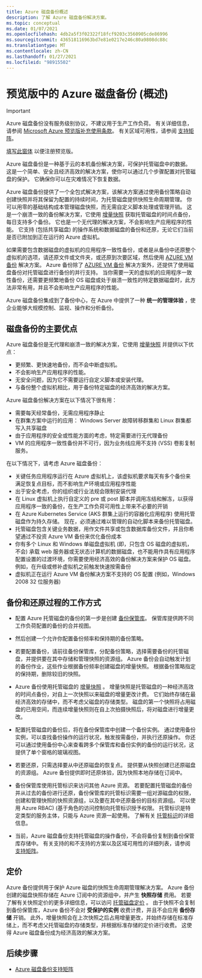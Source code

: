 ```yaml
---
title: Azure 磁盘备份概述
description: 了解 Azure 磁盘备份解决方案。
ms.topic: conceptual
ms.date: 01/07/2021
ms.openlocfilehash: 4db2a5f3f02322f18fcf9203c3560905cde86996
ms.sourcegitcommit: 436518116963bd7e81e0217e246c80a9808dc88c
ms.translationtype: MT
ms.contentlocale: zh-CN
ms.lasthandoff: 01/27/2021
ms.locfileid: "98915502"
---
```

# <a name="overview-of-azure-disk-backup-in-preview"></a>预览版中的 Azure 磁盘备份 (概述) 

>[!IMPORTANT]
>Azure 磁盘备份没有服务级别协议，不建议用于生产工作负荷。 有关详细信息，请参阅 [Microsoft Azure 预览版补充使用条款](https://azure.microsoft.com/support/legal/preview-supplemental-terms/)。 有关区域可用性，请参阅 [支持矩阵](disk-backup-support-matrix.md)。
>
>[填写此窗体](https://forms.office.com/Pages/ResponsePage.aspx?id=v4j5cvGGr0GRqy180BHbR1vE8L51DIpDmziRt_893LVUNFlEWFJBN09PTDhEMjVHS05UWFkxUlUzUS4u) 以便注册预览版。

Azure 磁盘备份是一种基于云的本机备份解决方案，可保护托管磁盘中的数据。 这是一个简单、安全且经济高效的解决方案，使你可以通过几个步骤配置对托管磁盘的保护。 它确保你可以在灾难情况下恢复数据。

Azure 磁盘备份提供了一个全包式解决方案，该解决方案通过使用备份策略自动创建快照并将其保留为配置的持续时间，为托管磁盘提供快照生命周期管理。 你可以用零的基础结构成本管理磁盘快照，而无需自定义脚本处理或管理开销。 这是一个崩溃一致的备份解决方案，它使用 [增量快照](../virtual-machines/disks-incremental-snapshots.md) 获取托管磁盘的时间点备份，每日支持多个备份。 它也是一个无代理的解决方案，不会影响生产应用程序的性能。 它支持 (包括共享磁盘) 的操作系统和数据磁盘的备份和还原，无论它们当前是否已附加到正在运行的 Azure 虚拟机。

如果需要包含数据磁盘的虚拟机的应用程序一致性备份，或者是从备份中还原整个虚拟机的选项，请还原文件或文件夹，或还原到次要区域，然后使用 [AZURE VM 备份](backup-azure-vms-introduction.md) 解决方案。 Azure 备份除了 [AZURE VM 备份](./backup-azure-vms-introduction.md) 解决方案外，还提供了使用磁盘备份对托管磁盘进行备份的并行支持。 当你需要一天的虚拟机的应用程序一致性备份，还需要更频繁地备份 OS 磁盘或处于崩溃一致性的特定数据磁盘时，此方法非常有用，并且不会影响生产应用程序的性能。

Azure 磁盘备份集成到了备份中心，在 Azure 中提供了一种 **统一的管理体验** ，使企业能够大规模控制、监视、操作和分析备份。

## <a name="key-benefits-of-disk-backup"></a>磁盘备份的主要优点

Azure 磁盘备份是无代理和崩溃一致的解决方案，它使用 [增量快照](../virtual-machines/disks-incremental-snapshots.md) 并提供以下优点：

- 更频繁、更快速地备份，而不会中断虚拟机。
- 不会影响生产应用程序的性能。
- 无安全问题，因为它不需要运行自定义脚本或安装代理。
- 与备份整个虚拟机相比，用于备份特定磁盘的经济高效的解决方案。

Azure 磁盘备份解决方案在以下情况下很有用：

- 需要每天经常备份，无需应用程序静止
- 在群集方案中运行的应用： Windows Server 故障转移群集和 Linux 群集都写入共享磁盘
- 由于应用程序的安全或性能方面的考虑，特定需要进行无代理备份
- VM 的应用程序一致性备份并不可行，因为业务线应用不支持 (VSS) 卷影复制服务。

在以下情况下，请考虑 Azure 磁盘备份：

- 关键任务应用程序运行在 Azure 虚拟机上，该虚拟机要求每天有多个备份来满足恢复点目标，而不影响生产环境或应用程序性能
- 出于安全考虑，你的组织或行业法规会限制安装代理
- 在 Linux 虚拟机上执行自定义的 pre 或 post 脚本并调用冻结和解冻，以获得应用程序一致的备份，在生产工作负荷可用性上带来不必要的开销
- 在 Azure Kubernetes Service (AKS 群集上运行的容器化应用程序) 使用托管磁盘作为持久存储。 现在，必须通过难以管理的自动化脚本来备份托管磁盘。
- 托管磁盘包含关键业务数据，用作文件共享或包含数据库备份文件，并且你希望通过不投资 Azure VM 备份来优化备份成本
- 你有多个 Linux 和 Windows 单磁盘虚拟机 (即，只包含 OS 磁盘的虚拟机，不会) 承载 web 服务器或无状态计算机的数据磁盘，也不能用作具有应用程序配置设置的过渡环境，你需要使用经济高效的备份解决方案来保护 OS 磁盘。 例如，在升级或修补虚拟机之前触发快速按需备份
- 虚拟机正在运行 Azure VM 备份解决方案不支持的 OS 配置 (例如，Windows 2008 32 位服务器) 

## <a name="how-the-backup-and-restore-process-works"></a>备份和还原过程的工作方式

- 配置 Azure 托管磁盘的备份的第一步是创建 [备份保管库](backup-vault-overview.md)。 保管库提供跨不同工作负荷配置的备份的合并视图。

- 然后创建一个允许你配置备份频率和保持期的备份策略。

- 若要配置备份，请前往备份保管库，分配备份策略，选择需要备份的托管磁盘，并提供要在其中存储和管理快照的资源组。 Azure 备份会自动触发计划的备份作业，这些作业根据备份频率创建磁盘的增量快照。 根据备份策略指定的保持期，删除较旧的快照。

- Azure 备份使用托管磁盘的 [增量快照](../virtual-machines/disks-incremental-snapshots.md#restrictions) 。 增量快照是托管磁盘的一种经济高效的时间点备份，对自上一次快照以来磁盘的增量更改计费。 它们始终存储在最经济高效的存储中，而不考虑父磁盘的存储类型。 磁盘的第一个快照将占用磁盘的已用空间，而连续增量快照则在自上次拍摄快照后，将对磁盘进行增量更改。

- 配置托管磁盘的备份后，将在备份保管库中创建一个备份实例。 通过使用备份实例，可以查找备份操作的运行状况，触发按需备份，并执行还原操作。 你还可以通过使用备份中心来查看跨多个保管库和备份实例的备份的运行状况，这提供了单个窗格的玻璃视图。

- 若要还原，只需选择要从中还原磁盘的恢复点。 提供要从快照创建已还原磁盘的资源组。 Azure 备份提供即时还原体验，因为快照本地存储在订阅中。

- 备份保管库使用托管标识来访问其他 Azure 资源。 若要配置托管磁盘的备份并从过去的备份进行还原，备份保管库的托管标识需要一组对源磁盘的权限，创建和管理快照的快照资源组，以及要在其中还原备份的目标资源组。 可以使用 Azure RBAC)  (基于角色的访问控制向托管标识授予权限。 托管标识是特定类型的服务主体，只能与 Azure 资源一起使用。 了解有关 [托管标识](../active-directory/managed-identities-azure-resources/overview.md)的详细信息。

- 当前，Azure 磁盘备份支持托管磁盘的操作备份，不会将备份复制到备份保管库存储中。 有关支持的和不支持的方案以及区域可用性的详细列表，请参阅 [支持矩阵](disk-backup-support-matrix.md)。

## <a name="pricing"></a>定价

Azure 备份提供用于保护 Azure 磁盘的快照生命周期管理解决方案。 Azure 备份创建的磁盘快照存储在 Azure 订阅中的资源组中，并产生 **快照存储** 费用。 若要了解有关快照定价的更多详细信息，可以访问 [托管磁盘定价](https://azure.microsoft.com/pricing/details/managed-disks/) 。 由于快照不会复制到备份保管库，Azure 备份不会对 **受保护的实例** 收费计费，并且不会应用 **备份存储** 开销。 此外，增量快照会在上次快照之后占用增量更改，并始终存储在标准存储上，而不考虑父托管磁盘的存储类型，并根据标准存储的定价进行收费。 这使得 Azure 磁盘备份成为经济高效的解决方案。

## <a name="next-steps"></a>后续步骤

- [Azure 磁盘备份支持矩阵](disk-backup-support-matrix.md)
